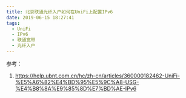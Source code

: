 ```yaml
---
title: 北京联通光纤入户如何在UniFi上配置IPv6
date: 2019-06-15 18:27:41
tags:
  - UniFi
  - IPv6
  - 联通宽带
  - 光纤入户
---
```


参考：
1. https://help.ubnt.com.cn/hc/zh-cn/articles/360000182462-UniFi-%E5%A6%82%E4%BD%95%E5%9C%A8-USG-%E4%B8%8A%E9%85%8D%E7%BD%AE-IPv6
